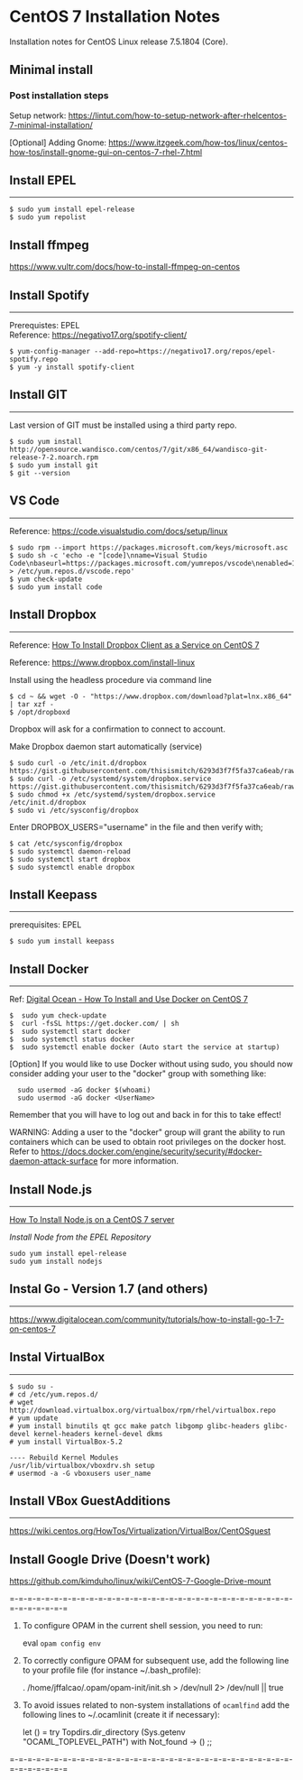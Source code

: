 # CentOS 7 Installation Notes

Installation notes for CentOS Linux release 7.5.1804 (Core). 

## Minimal install

### Post installation steps

Setup network: https://lintut.com/how-to-setup-network-after-rhelcentos-7-minimal-installation/

[Optional] Adding Gnome: https://www.itzgeek.com/how-tos/linux/centos-how-tos/install-gnome-gui-on-centos-7-rhel-7.html


## Install EPEL
-------

```
$ sudo yum install epel-release
$ sudo yum repolist
```

## Install ffmpeg

https://www.vultr.com/docs/how-to-install-ffmpeg-on-centos

## Install Spotify
------------------

Prerequistes: EPEL  
Reference: https://negativo17.org/spotify-client/

```
$ yum-config-manager --add-repo=https://negativo17.org/repos/epel-spotify.repo
$ yum -y install spotify-client
```

## Install GIT
--------------

Last version of GIT must be installed using a third party repo.

```
$ sudo yum install  http://opensource.wandisco.com/centos/7/git/x86_64/wandisco-git-release-7-2.noarch.rpm
$ sudo yum install git
$ git --version
```

## VS Code
----------

Reference: https://code.visualstudio.com/docs/setup/linux

```
$ sudo rpm --import https://packages.microsoft.com/keys/microsoft.asc
$ sudo sh -c 'echo -e "[code]\nname=Visual Studio Code\nbaseurl=https://packages.microsoft.com/yumrepos/vscode\nenabled=1\ngpgcheck=1\ngpgkey=https://packages.microsoft.com/keys/microsoft.asc" > /etc/yum.repos.d/vscode.repo'
$ yum check-update
$ sudo yum install code
```

## Install Dropbox
------------------

Reference: [How To Install Dropbox Client as a Service on CentOS 7](https://www.digitalocean.com/community/tutorials/how-to-install-dropbox-client-as-a-service-on-centos-7)

Reference: https://www.dropbox.com/install-linux

Install using the headless procedure via command line

```
$ cd ~ && wget -O - "https://www.dropbox.com/download?plat=lnx.x86_64" | tar xzf -
$ /opt/dropboxd
```
Dropbox will ask for a confirmation to connect to account.

Make Dropbox daemon start automatically (service) 

```
$ sudo curl -o /etc/init.d/dropbox https://gist.githubusercontent.com/thisismitch/6293d3f7f5fa37ca6eab/raw/2b326bf77368cbe5d01af21c623cd4dd75528c3d/dropbox
$ sudo curl -o /etc/systemd/system/dropbox.service https://gist.githubusercontent.com/thisismitch/6293d3f7f5fa37ca6eab/raw/99947e2ef986492fecbe1b7bfbaa303fefc42a62/dropbox.service
$ sudo chmod +x /etc/systemd/system/dropbox.service /etc/init.d/dropbox
$ sudo vi /etc/sysconfig/dropbox
```

Enter DROPBOX_USERS="username" in the file and then verify with;

```
$ cat /etc/sysconfig/dropbox
$ sudo systemctl daemon-reload
$ sudo systemctl start dropbox
$ sudo systemctl enable dropbox
```
## Install Keepass
------------------

prerequisites: EPEL

```
$ sudo yum install keepass
```

## Install Docker
-----------------

Ref: [Digital Ocean - How To Install and Use Docker on CentOS 7](https://www.digitalocean.com/community/tutorials/how-to-install-and-use-docker-on-centos-7)

```
$  sudo yum check-update
$  curl -fsSL https://get.docker.com/ | sh
$  sudo systemctl start docker
$  sudo systemctl status docker
$  sudo systemctl enable docker (Auto start the service at startup)
```
[Option]
If you would like to use Docker without using sudo, you should now consider
adding your user to the "docker" group with something like:

```
  sudo usermod -aG docker $(whoami)
  sudo usermod -aG docker <UserName>
```
Remember that you will have to log out and back in for this to take effect!

WARNING: Adding a user to the "docker" group will grant the ability to run
         containers which can be used to obtain root privileges on the
         docker host.
         Refer to https://docs.docker.com/engine/security/security/#docker-daemon-attack-surface
         for more information.

## Install Node.js
------------------

 [How To Install Node.js on a CentOS 7 server](https://www.digitalocean.com/community/tutorials/how-to-install-node-js-on-a-centos-7-server)

*Install Node from the EPEL Repository*
```
sudo yum install epel-release
sudo yum install nodejs
```

## Instal Go - Version 1.7 (and others)
---------------------------------------
https://www.digitalocean.com/community/tutorials/how-to-install-go-1-7-on-centos-7

## Instal VirtualBox
---------------------------------------
```
$ sudo su -
# cd /etc/yum.repos.d/
# wget http://download.virtualbox.org/virtualbox/rpm/rhel/virtualbox.repo
# yum update
# yum install binutils qt gcc make patch libgomp glibc-headers glibc-devel kernel-headers kernel-devel dkms
# yum install VirtualBox-5.2

---- Rebuild Kernel Modules
/usr/lib/virtualbox/vboxdrv.sh setup
# usermod -a -G vboxusers user_name
```

## Install VBox GuestAdditions
------------------------------
https://wiki.centos.org/HowTos/Virtualization/VirtualBox/CentOSguest


Install Google Drive (Doesn't work)
--------------------
https://github.com/kimduho/linux/wiki/CentOS-7-Google-Drive-mount

=-=-=-=-=-=-=-=-=-=-=-=-=-=-=-=-=-=-=-=-=-=-=-=-=-=-=-=-=-=-=-=-=-=-=-=-=-=-=

1. To configure OPAM in the current shell session, you need to run:

      eval `opam config env`

2. To correctly configure OPAM for subsequent use, add the following
   line to your profile file (for instance ~/.bash_profile):

      . /home/jffalcao/.opam/opam-init/init.sh > /dev/null 2> /dev/null || true

3. To avoid issues related to non-system installations of `ocamlfind`
   add the following lines to ~/.ocamlinit (create it if necessary):

      let () =
        try Topdirs.dir_directory (Sys.getenv "OCAML_TOPLEVEL_PATH")
        with Not_found -> ()
      ;;

=-=-=-=-=-=-=-=-=-=-=-=-=-=-=-=-=-=-=-=-=-=-=-=-=-=-=-=-=-=-=-=-=-=-=-=-=-=-=
